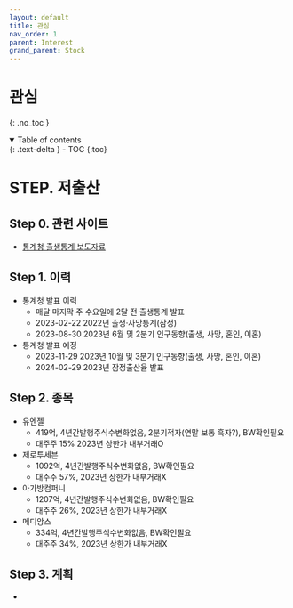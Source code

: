 ```yaml
---
layout: default
title: 관심
nav_order: 1
parent: Interest
grand_parent: Stock
---
```


# 관심
{: .no_toc }

<details open markdown="block">
  <summary>
    Table of contents
  </summary>
  {: .text-delta }
- TOC
{:toc}
</details>
<!------------------------------------ STEP ------------------------------------>

# STEP. 저출산
## Step 0. 관련 사이트
* [통계청 출생통계 보도자료](https://kostat.go.kr/board.es?mid=a10301010000&bid=a103010100)
## Step 1. 이력
* 통계청 발표 이력
    * 매달 마지막 주 수요일에 2달 전 출생통계 발표
    * 2023-02-22 2022년 출생·사망통계(잠정)
    * 2023-08-30 2023년 6월 및 2분기 인구동향(출생, 사망, 혼인, 이혼)
* 통계청 발표 예정
    * 2023-11-29 2023년 10월 및 3분기 인구동향(출생, 사망, 혼인, 이혼)
    * 2024-02-29 2023년 잠정출산율 발표 
## Step 2. 종목
* 유엔젤
    * 419억, 4년간발행주식수변화없음, 2분기적자(연말 보통 흑자?), BW확인필요
    * 대주주 15% 2023년 상한가 내부거래O
* 제로투세븐
    * 1092억, 4년간발행주식수변화없음, BW확인필요
    * 대주주 57%, 2023년 상한가 내부거래X
* 아가방컴퍼니
    * 1207억, 4년간발행주식수변화없음, BW확인필요
    * 대주주 26%, 2023년 상한가 내부거래X
* 메디앙스
    * 334억, 4년간발행주식수변화없음, BW확인필요
    * 대주주 34%, 2023년 상한가 내부거래X

## Step 3. 계획
* 